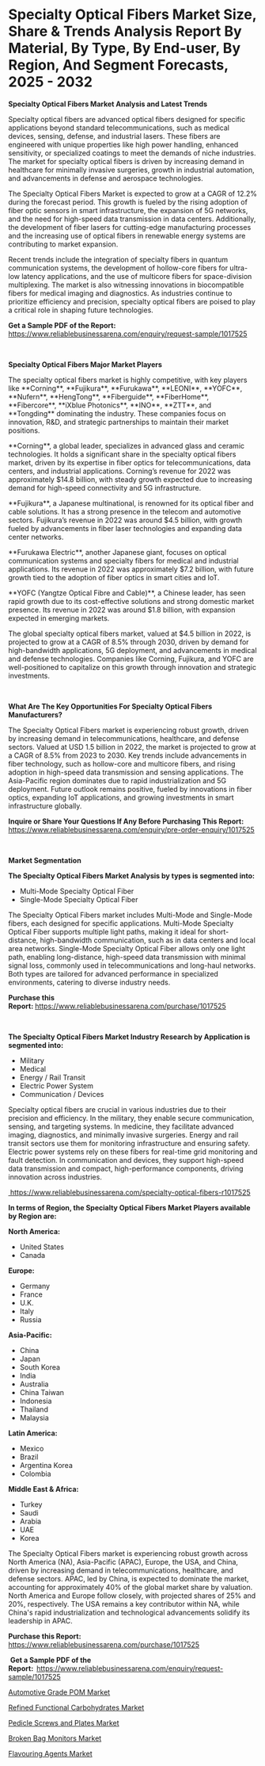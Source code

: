 <p><h1>Specialty Optical Fibers Market Size, Share & Trends Analysis Report By Material, By Type, By End-user, By Region, And Segment Forecasts, 2025 - 2032</h1></p><p><strong>Specialty Optical Fibers Market Analysis and Latest Trends</strong></p>
<p><p>Specialty optical fibers are advanced optical fibers designed for specific applications beyond standard telecommunications, such as medical devices, sensing, defense, and industrial lasers. These fibers are engineered with unique properties like high power handling, enhanced sensitivity, or specialized coatings to meet the demands of niche industries. The market for specialty optical fibers is driven by increasing demand in healthcare for minimally invasive surgeries, growth in industrial automation, and advancements in defense and aerospace technologies.</p><p>The Specialty Optical Fibers Market is expected to grow at a CAGR of 12.2% during the forecast period. This growth is fueled by the rising adoption of fiber optic sensors in smart infrastructure, the expansion of 5G networks, and the need for high-speed data transmission in data centers. Additionally, the development of fiber lasers for cutting-edge manufacturing processes and the increasing use of optical fibers in renewable energy systems are contributing to market expansion.</p><p>Recent trends include the integration of specialty fibers in quantum communication systems, the development of hollow-core fibers for ultra-low latency applications, and the use of multicore fibers for space-division multiplexing. The market is also witnessing innovations in biocompatible fibers for medical imaging and diagnostics. As industries continue to prioritize efficiency and precision, specialty optical fibers are poised to play a critical role in shaping future technologies.</p></p>
<p><strong>Get a Sample PDF of the Report:&nbsp;</strong> <a href="https://www.reliablebusinessarena.com/enquiry/request-sample/1017525?utm_campaign=2241&utm_medium=2&utm_source=Github&utm_content=ia&utm_term=26012025&utm_id=specialty-optical-fibers">https://www.reliablebusinessarena.com/enquiry/request-sample/1017525</a></p>
<p>&nbsp;</p>
<p><strong>Specialty Optical Fibers Major Market Players</strong></p>
<p><p>The specialty optical fibers market is highly competitive, with key players like **Corning**, **Fujikura**, **Furukawa**, **LEONI**, **YOFC**, **Nufern**, **HengTong**, **Fiberguide**, **FiberHome**, **Fibercore**, **iXblue Photonics**, **INO**, **ZTT**, and **Tongding** dominating the industry. These companies focus on innovation, R&D, and strategic partnerships to maintain their market positions.</p><p>**Corning**, a global leader, specializes in advanced glass and ceramic technologies. It holds a significant share in the specialty optical fibers market, driven by its expertise in fiber optics for telecommunications, data centers, and industrial applications. Corning’s revenue for 2022 was approximately $14.8 billion, with steady growth expected due to increasing demand for high-speed connectivity and 5G infrastructure.</p><p>**Fujikura**, a Japanese multinational, is renowned for its optical fiber and cable solutions. It has a strong presence in the telecom and automotive sectors. Fujikura’s revenue in 2022 was around $4.5 billion, with growth fueled by advancements in fiber laser technologies and expanding data center networks.</p><p>**Furukawa Electric**, another Japanese giant, focuses on optical communication systems and specialty fibers for medical and industrial applications. Its revenue in 2022 was approximately $7.2 billion, with future growth tied to the adoption of fiber optics in smart cities and IoT.</p><p>**YOFC (Yangtze Optical Fibre and Cable)**, a Chinese leader, has seen rapid growth due to its cost-effective solutions and strong domestic market presence. Its revenue in 2022 was around $1.8 billion, with expansion expected in emerging markets.</p><p>The global specialty optical fibers market, valued at $4.5 billion in 2022, is projected to grow at a CAGR of 8.5% through 2030, driven by demand for high-bandwidth applications, 5G deployment, and advancements in medical and defense technologies. Companies like Corning, Fujikura, and YOFC are well-positioned to capitalize on this growth through innovation and strategic investments.</p></p>
<p>&nbsp;</p>
<p><strong>What Are The Key Opportunities For Specialty Optical Fibers Manufacturers?</strong></p>
<p><p>The Specialty Optical Fibers market is experiencing robust growth, driven by increasing demand in telecommunications, healthcare, and defense sectors. Valued at USD 1.5 billion in 2022, the market is projected to grow at a CAGR of 8.5% from 2023 to 2030. Key trends include advancements in fiber technology, such as hollow-core and multicore fibers, and rising adoption in high-speed data transmission and sensing applications. The Asia-Pacific region dominates due to rapid industrialization and 5G deployment. Future outlook remains positive, fueled by innovations in fiber optics, expanding IoT applications, and growing investments in smart infrastructure globally.</p></p>
<p><strong>Inquire or Share Your Questions If Any Before Purchasing This Report:</strong> <a href="https://www.reliablebusinessarena.com/enquiry/pre-order-enquiry/1017525?utm_campaign=2241&utm_medium=2&utm_source=Github&utm_content=ia&utm_term=26012025&utm_id=specialty-optical-fibers">https://www.reliablebusinessarena.com/enquiry/pre-order-enquiry/1017525</a></p>
<p>&nbsp;</p>
<p><strong>Market Segmentation</strong></p>
<p><strong>The Specialty Optical Fibers Market Analysis by types is segmented into:</strong></p>
<p><ul><li>Multi-Mode Specialty Optical Fiber</li><li>Single-Mode Specialty Optical Fiber</li></ul></p>
<p><p>The Specialty Optical Fibers market includes Multi-Mode and Single-Mode fibers, each designed for specific applications. Multi-Mode Specialty Optical Fiber supports multiple light paths, making it ideal for short-distance, high-bandwidth communication, such as in data centers and local area networks. Single-Mode Specialty Optical Fiber allows only one light path, enabling long-distance, high-speed data transmission with minimal signal loss, commonly used in telecommunications and long-haul networks. Both types are tailored for advanced performance in specialized environments, catering to diverse industry needs.</p></p>
<p><strong>Purchase this Report:&nbsp;</strong><a href="https://www.reliablebusinessarena.com/purchase/1017525?utm_campaign=2241&utm_medium=2&utm_source=Github&utm_content=ia&utm_term=26012025&utm_id=specialty-optical-fibers">https://www.reliablebusinessarena.com/purchase/1017525</a></p>
<p>&nbsp;</p>
<p><strong>The Specialty Optical Fibers Market Industry Research by Application is segmented into:</strong></p>
<p><ul><li>Military</li><li>Medical</li><li>Energy / Rail Transit</li><li>Electric Power System</li><li>Communication / Devices</li></ul></p>
<p><p>Specialty optical fibers are crucial in various industries due to their precision and efficiency. In the military, they enable secure communication, sensing, and targeting systems. In medicine, they facilitate advanced imaging, diagnostics, and minimally invasive surgeries. Energy and rail transit sectors use them for monitoring infrastructure and ensuring safety. Electric power systems rely on these fibers for real-time grid monitoring and fault detection. In communication and devices, they support high-speed data transmission and compact, high-performance components, driving innovation across industries.</p></p>
<p><a href="https://www.reliablebusinessarena.com/specialty-optical-fibers-r1017525?utm_campaign=2241&utm_medium=2&utm_source=Github&utm_content=ia&utm_term=26012025&utm_id=specialty-optical-fibers">&nbsp;https://www.reliablebusinessarena.com/specialty-optical-fibers-r1017525</a></p>
<p><strong>In terms of Region, the Specialty Optical Fibers Market Players available by Region are:</strong></p>
<p>
    <p> <strong> North America: </strong>
        <ul>
            <li>United States</li>
            <li>Canada</li>
        </ul>
        </p> 
    <p> <strong> Europe: </strong>
        <ul>
            <li>Germany</li>
            <li>France</li>
            <li>U.K.</li>
            <li>Italy</li>
            <li>Russia</li>
        </ul>
        </p> 
    <p> <strong> Asia-Pacific: </strong>
        <ul>
            <li>China</li>
            <li>Japan</li>
            <li>South Korea</li>
            <li>India</li>
            <li>Australia</li>
            <li>China Taiwan</li>
            <li>Indonesia</li>
            <li>Thailand</li>
            <li>Malaysia</li>
        </ul>
        </p> 
    <p> <strong> Latin America: </strong>
        <ul>
            <li>Mexico</li>
            <li>Brazil</li>
            <li>Argentina Korea</li>
            <li>Colombia</li>
        </ul>
        </p> 
    <p> <strong> Middle East & Africa: </strong>
        <ul>
            <li>Turkey</li>
            <li>Saudi</li>
            <li>Arabia</li>
            <li>UAE</li>
            <li>Korea</li>
        </ul>
    </p>
    </p>
<p><p>The Specialty Optical Fibers market is experiencing robust growth across North America (NA), Asia-Pacific (APAC), Europe, the USA, and China, driven by increasing demand in telecommunications, healthcare, and defense sectors. APAC, led by China, is expected to dominate the market, accounting for approximately 40% of the global market share by valuation. North America and Europe follow closely, with projected shares of 25% and 20%, respectively. The USA remains a key contributor within NA, while China's rapid industrialization and technological advancements solidify its leadership in APAC.</p></p>
<p><strong>Purchase this Report: </strong><a href="https://www.reliablebusinessarena.com/purchase/1017525?utm_campaign=2241&utm_medium=2&utm_source=Github&utm_content=ia&utm_term=26012025&utm_id=specialty-optical-fibers">https://www.reliablebusinessarena.com/purchase/1017525</a></p>
<p>&nbsp;<strong>Get a Sample PDF of the Report:&nbsp;&nbsp;</strong><a href="https://www.reliablebusinessarena.com/enquiry/request-sample/1017525?utm_campaign=2241&utm_medium=2&utm_source=Github&utm_content=ia&utm_term=26012025&utm_id=specialty-optical-fibers">https://www.reliablebusinessarena.com/enquiry/request-sample/1017525</a></p>
<p><strong></strong></p>
<p><p><a href="https://www.linkedin.com/pulse/comprehensive-overview-automotive-grade-pom-market-2025-2032-uwude?utm_campaign=2241&utm_medium=2&utm_source=Github&utm_content=ia&utm_term=26012025&utm_id=specialty-optical-fibers">Automotive Grade POM Market</a></p><p><a href="https://github.com/muvdibezuh/Market-Research-Report-List-1/blob/main/refined-functional-carbohydrates-market.md?utm_campaign=2241&utm_medium=2&utm_source=Github&utm_content=ia&utm_term=26012025&utm_id=specialty-optical-fibers">Refined Functional Carbohydrates Market</a></p><p><a href="https://www.linkedin.com/pulse/pedicle-screws-plates-market-global-regional-analysis-focus-v3ble?utm_campaign=2241&utm_medium=2&utm_source=Github&utm_content=ia&utm_term=26012025&utm_id=specialty-optical-fibers">Pedicle Screws and Plates Market</a></p><p><a href="https://www.linkedin.com/pulse/comprehensive-market-analysis-broken-bag-monitors-projected-jy7re?utm_campaign=2241&utm_medium=2&utm_source=Github&utm_content=ia&utm_term=26012025&utm_id=specialty-optical-fibers">Broken Bag Monitors Market</a></p><p><a href="https://github.com/ChiragRp1/Market-Research-Report-List-7/blob/main/flavouring-agents-market.md?utm_campaign=2241&utm_medium=2&utm_source=Github&utm_content=ia&utm_term=26012025&utm_id=specialty-optical-fibers">Flavouring Agents Market</a></p></p>